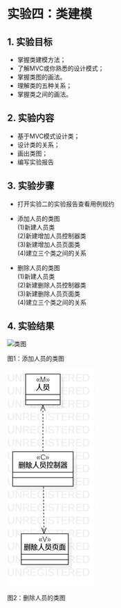 # 实验四：类建模

## 1. 实验目标

- 掌握类建模方法；   
- 了解MVC或你熟悉的设计模式；
- 掌握类图的画法。
- 理解类的五种关系；
- 掌握类之间的画法。


## 2. 实验内容

- 基于MVC模式设计类；
- 设计类的关系；
- 画出类图；
- 编写实验报告

## 3. 实验步骤

- 打开实验二的实验报告查看用例规约
- 添加人员的类图<br>
(1)新建人员类<br>
(2)新建增加人员控制器类<br>
(3)新建增加人员页面类<br>
(4)建立三个类之间的关系

- 删除人员的类图<br>
(1)新建人员类<br>
(2)新建删除人员控制器类<br>
(3)新建删除人员页面类<br>
(4)建立三个类之间的关系

## 4. 实验结果

![类图](./添加人员类图.jpg)

图1：添加人员的类图

![类图](./删除人员类图.jpg)


图2：删除人员的类图

